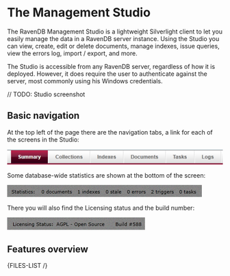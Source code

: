 ﻿# The Management Studio

The RavenDB Management Studio is a lightweight Silverlight client to let you easily manage the data in a RavenDB server instance. Using the Studio you can view, create, edit or delete documents, manage indexes, issue queries, view the errors log, import / export, and more.

The Studio is accessible from any RavenDB server, regardless of how it is deployed. However, it does require the user to authenticate against the server, most commonly using his Windows credentials.

// TODO: Studio screenshot

## Basic navigation

At the top left of the page there are the navigation tabs, a link for each of the screens in the Studio:

![](Images/Base1.PNG)

Some database-wide statistics are shown at the bottom of the screen:

![](Images/Base3.PNG)

There you will also find the Licensing status and the build number:

![](Images/Base4.PNG)

## Features overview

{FILES-LIST /}